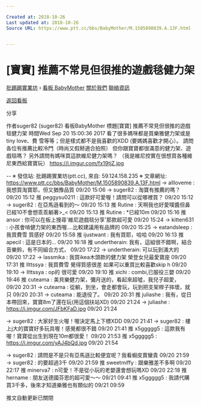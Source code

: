 ```yaml
---

Created at: 2018-10-26
Last updated at: 2018-10-26
Source URL: https://www.ptt.cc/bbs/BabyMother/M.1505890839.A.13F.html


---
```


# [寶寶] 推薦不常見但很推的遊戲毯健力架


[批踢踢實業坊](https://www.ptt.cc/bbs/) › [看板 BabyMother](https://www.ptt.cc/bbs/BabyMother/index.html) [關於我們](https://www.ptt.cc/about.html) [聯絡資訊](https://www.ptt.cc/contact.html)

[返回看板](https://www.ptt.cc/bbs/BabyMother/index.html)

分享

作者suger82 (suger82)
看板BabyMother
標題\[寶寶\] 推薦不常見但很推的遊戲毯健力架
時間Wed Sep 20 15:00:36 2017
看了很多媽咪都是買樂雅健力架或是tiny love、費 雪等等；但是樣式都不是我喜歡的XDD (要媽媽喜歡才開心）。 請問各位有推薦比較冷門（時尚又假掰適合拍照） 但你跟寶寶都很滿意的健力架、遊戲毯嗎？ 另外請問有媽咪買這款維尼健力架嗎？ （我是維尼控實在很想買各種維尼東西給寶寶玩） <https://i.imgur.com/fx19tjZ.jpg>

\-- ※ 發信站: 批踢踢實業坊(ptt.cc), 來自: 59.124.158.235 ※ 文章網址: <https://www.ptt.cc/bbs/BabyMother/M.1505890839.A.13F.html>
→ allloveme : 我想買淘寶耶，但又猶豫品質 09/20 15:06
→ suger82 : 淘寶有推薦的嗎？ 09/20 15:12
推 peggysu0211 : 這款好可愛喔！請問可以從哪裡買？ 09/20 15:12
→ suger82 : 在亞馬遜看到的～ 09/20 15:13
推 Rutine : 天啊我也好愛噗醬但鼻已經10不會想乖乖躺著>\_< 09/20 15:13
推 Rutine : \*已經10m 09/20 15:16
推 ansor : 你可以在板上搜尋'維尼遊戲毯分享'那款超可愛 09/20 15:24
→ kitten631 : 小孩會啃健力架的東西喔....比較建議用有品牌的 09/20 15:25
→ eatandsleep : 我買費雪 質感好 09/20 15:58
推 ijustwant : 我有買耶，哈哈 09/20 16:13
推 apecil : 這是日本的... 09/20 16:18
推 undertherain: 我有，這組很不錯啊，結合音樂鈴，有不同組合方式， 09/20 17:22
→ undertherain: 可以玩到滿大的 09/20 17:22
→ lassmika : 我買ikea木頭款的健力架 榮登女兒最愛寶座 09/20 17:31
推 llttssya : 我買費雪 覺得質感很差 如果可以重買比較喜歡skip h 09/20 19:10
→ llttssya : op的 很可愛 09/20 19:10
推 xichi : combi,已服役三嬰 09/20 19:46
推 cuteama : 美貝樂健力架，彌月送的，看起來超噓，我兒子超愛， 09/20 20:31
→ cuteama : 從躺，到坐，會走都會玩，玩到把支架桿子摔壞，就只 09/20 20:31
→ cuteama : 能退役了。 09/20 20:31
推 juliashe : 我有，從日本帶回來，寶寶8m了還在玩(用這個扶站XD) 09/20 21:24
→ juliashe : <https://i.imgur.com/JFbKFaD.jpg> 09/20 21:24

→ suger82 : 大家好生火喔！喔決定馬上下標XDD 09/20 21:41
→ suger82 : 樓上j大的寶寶好多玩具喔！感覺都很不錯 09/20 21:41
推 x5ggggg5 : 這款我有喔！寶寶從出生到現在10m都很愛！ 09/20 21:53
推 x5ggggg5 : <https://i.imgur.com/yAJ4bQd.jpg> 09/20 21:54

→ suger82 : 請問是不是只有亞馬遜比較便宜呢？我看蝦皮賣蠻貴 09/20 21:59
→ suger82 : 的要超過3千 09/20 21:59
推 sweetmiffy : 跟樂雅差不多啊 09/20 22:17
推 minerva7 : n可愛！不是從小玩的老嬰還會想玩嗎XD 09/20 22:18
推 hername : 朋友送德國芬恩的超可愛～～ 09/21 09:41
推 x5ggggg5 : 我請代購買3千多，後來才知道樂雅也有類似的 09/21 09:59

推文自動更新已關閉

